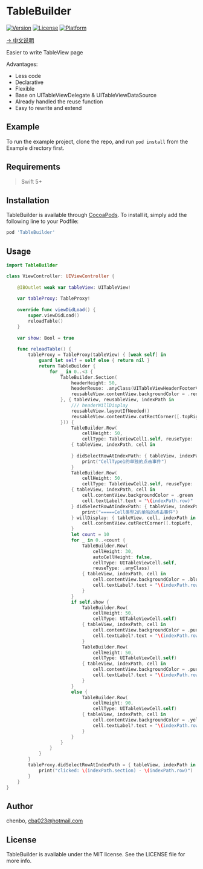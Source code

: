 # TableBuilder

[![Version](https://img.shields.io/cocoapods/v/TableBuilder.svg?style=flat)](https://cocoapods.org/pods/TableBuilder)
[![License](https://img.shields.io/cocoapods/l/TableBuilder.svg?style=flat)](https://cocoapods.org/pods/TableBuilder)
[![Platform](https://img.shields.io/cocoapods/p/TableBuilder.svg?style=flat)](https://cocoapods.org/pods/TableBuilder)


[-> 中文说明](https://github.com/cba023/TableBuilder/blob/main/README_CN.md)

Easier to write TableView page

Advantages:

* Less code
* Declarative
* Flexible
* Base on UITableViewDelegate & UITableViewDataSource
* Already handled the reuse function
* Easy to rewrite and extend


## Example

To run the example project, clone the repo, and run `pod install` from the Example directory first.

## Requirements

> Swift 5+

## Installation

TableBuilder is available through [CocoaPods](https://cocoapods.org). To install
it, simply add the following line to your Podfile:

```ruby
pod 'TableBuilder'
```

## Usage 

```swift
import TableBuilder

class ViewController: UIViewController {
    
    @IBOutlet weak var tableView: UITableView!
    
    var tableProxy: TableProxy!
    
    override func viewDidLoad() {
        super.viewDidLoad()
        reloadTable()
    }
    
    var show: Bool = true
    
    func reloadTable() {
        tableProxy = TableProxy(tableView) { [weak self] in
            guard let self = self else { return nil }
            return TableBuilder {
                for _ in 0..<3 {
                    TableBuilder.Section(
                        headerHeight: 50,
                        headerReuse: .anyClass(UITableViewHeaderFooterView.self, { tableView, section, reusableView in
                        reusableView.contentView.backgroundColor = .red
                    }, { tableView, reusableView, indexPath in
                        /// headerWillDisplay
                        reusableView.layoutIfNeeded()
                        reusableView.contentView.cutRectCorner([.topRight, .bottomLeft], cornerRadius: 25)
                    })) {
                        TableBuilder.Row(
                            cellHeight: 50,
                            cellType: TableViewCell1.self, reuseType: .nib)
                        { tableView, indexPath, cell in
                            
                        } didSelectRowAtIndexPath: { tableView, indexPath, cell in
                            print("CellType1的单独的点击事件")
                        }
                        TableBuilder.Row(
                            cellHeight: 50,
                            cellType: TableViewCell2.self, reuseType: .anyClass)
                        { tableView, indexPath, cell in
                            cell.contentView.backgroundColor = .green
                            cell.textLabel?.text = "\(indexPath.row)"
                        } didSelectRowAtIndexPath: { tableView, indexPath, cell in
                            print("=====Cell类型2的单独的点击事件")
                        } willDisplay: { tableView, cell, indexPath in
                            cell.contentView.cutRectCorner([.topLeft, .bottomRight], cornerRadius: 25)
                        }
                        let count = 10
                        for _ in 0..<count {
                            TableBuilder.Row(
                                cellHeight: 30,
                                autoCellHeight: false,
                                cellType: UITableViewCell.self,
                                reuseType: .anyClass)
                            { tableView, indexPath, cell in
                                cell.contentView.backgroundColor = .blue
                                cell.textLabel?.text = "\(indexPath.row)"
                            }
                        }
                        if self.show {
                            TableBuilder.Row(
                                cellHeight: 50,
                                cellType: UITableViewCell.self)
                            { tableView, indexPath, cell in
                                cell.contentView.backgroundColor = .purple
                                cell.textLabel?.text = "\(indexPath.row)"
                            }
                            TableBuilder.Row(
                                cellHeight: 50,
                                cellType: UITableViewCell.self)
                            { tableView, indexPath, cell in
                                cell.contentView.backgroundColor = .purple
                                cell.textLabel?.text = "\(indexPath.row)"
                            }
                        }
                        else {
                            TableBuilder.Row(
                                cellHeight: 90,
                                cellType: UITableViewCell.self)
                            { tableView, indexPath, cell in
                                cell.contentView.backgroundColor = .yellow
                                cell.textLabel?.text = "\(indexPath.row)"
                            }
                        }
                    }
                }
            }
        }
        tableProxy.didSelectRowAtIndexPath = { tableView, indexPath in
            print("clicked: \(indexPath.section) - \(indexPath.row)")
        }
    }
}
```


## Author

chenbo, cba023@hotmail.com

## License

TableBuilder is available under the MIT license. See the LICENSE file for more info.
